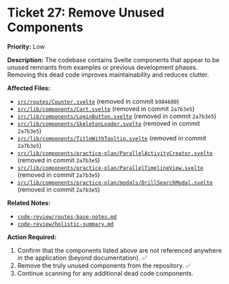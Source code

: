 # Ticket 27: Remove Unused Components

**Priority:** Low

**Description:** The codebase contains Svelte components that appear to be unused remnants from examples or previous development phases. Removing this dead code improves maintainability and reduces clutter.

**Affected Files:**

- [`src/routes/Counter.svelte`](src/routes/Counter.svelte) (removed in commit `b984680`)
- [`src/lib/components/Cart.svelte`](src/lib/components/Cart.svelte) (removed in commit `2a7b3e5`)
- [`src/lib/components/LoginButton.svelte`](src/lib/components/LoginButton.svelte) (removed in commit `2a7b3e5`)
- [`src/lib/components/SkeletonLoader.svelte`](src/lib/components/SkeletonLoader.svelte) (removed in commit `2a7b3e5`)
- [`src/lib/components/TitleWithTooltip.svelte`](src/lib/components/TitleWithTooltip.svelte) (removed in commit `2a7b3e5`)
- [`src/lib/components/practice-plan/ParallelActivityCreator.svelte`](src/lib/components/practice-plan/ParallelActivityCreator.svelte) (removed in commit `2a7b3e5`)
- [`src/lib/components/practice-plan/ParallelTimelineView.svelte`](src/lib/components/practice-plan/ParallelTimelineView.svelte) (removed in commit `2a7b3e5`)
- [`src/lib/components/practice-plan/modals/DrillSearchModal.svelte`](src/lib/components/practice-plan/modals/DrillSearchModal.svelte) (removed in commit `2a7b3e5`)

**Related Notes:**

- [`code-review/routes-base-notes.md`](code-review/routes-base-notes.md)
- [`code-review/holistic-summary.md`](code-review/holistic-summary.md)

**Action Required:**

1.  Confirm that the components listed above are not referenced anywhere in the application (beyond documentation). ✅
2.  Remove the truly unused components from the repository. ✅
3.  Continue scanning for any additional dead code components.

